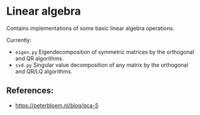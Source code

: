 # Linear algebra

Contains implementations of some basic linear algebra operations. 

Currently:
* `eigen.py` Eigendecomposition of symmetric matrices by the orthogonal and QR algorithms.
* `svd.py` Singular value decomposition of any matrix by the orthogonal and QR/LQ algorithms.

## References:
* https://peterbloem.nl/blog/pca-5